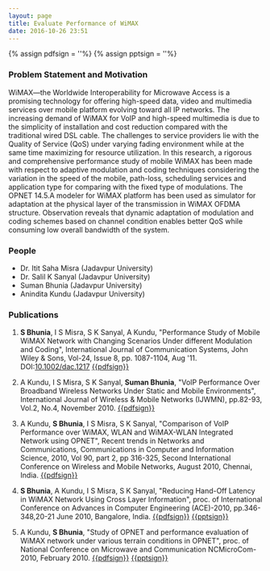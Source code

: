 ```yaml
---
layout: page
title: Evaluate Performance of WiMAX
date: 2016-10-26 23:51
---
```

{% assign pdfsign = '<i class="fa fa-file-pdf-o"></i>'%}
{% assign pptsign = '<i class="fa fa-file-powerpoint-o"></i>'%}

### Problem Statement and Motivation
WiMAX—the  Worldwide Interoperability for Microwave Access is a promising technology for offering
high-speed data, video and multimedia services over mobile platform evolving toward all IP networks. The
increasing demand of WiMAX for VoIP and high-speed multimedia is due to the simplicity of installation
and cost reduction compared with the traditional wired DSL cable. The challenges to service providers lie
with the Quality of Service (QoS) under varying fading environment while at the same time maximizing
for resource utilization. In this research, a rigorous and comprehensive performance study of mobile WiMAX
has  been  made  with  respect  to  adaptive  modulation  and  coding  techniques  considering  the  variation  in
the speed of the mobile, path-loss, scheduling services and application type for comparing with the fixed
type of modulations. The OPNET 14.5.A modeler for WiMAX platform has been used as simulator for
adaptation  at  the  physical  layer  of  the  transmission  in  WiMAX  OFDMA  structure.  Observation  reveals
that  dynamic  adaptation  of  modulation  and  coding  schemes  based  on  channel  condition  enables  better
QoS while consuming low overall bandwidth of the system.

### People
  - Dr. Itit Saha Misra (Jadavpur University)
  - Dr. Salil K Sanyal (Jadavpur University)
  - Suman Bhunia (Jadavpur University)
  - Anindita Kundu (Jadavpur University)

### Publications
1. **S Bhunia**, I S Misra, S K Sanyal, A Kundu, "Performance Study of Mobile WiMAX Network with Changing Scenarios Under different Modulation and Coding", International Journal of Communication Systems, John Wiley & Sons, Vol-24, Issue 8, pp. 1087-1104, Aug '11. DOI:[10.1002/dac.1217](http://onlinelibrary.wiley.com/doi/10.1002/dac.1217/full)   [{{pdfsign}}](/publications/manuscripts/ijcs11.pdf)

1. A Kundu, I S Misra, S K Sanyal, **Suman Bhunia**, "VoIP Performance Over Broadband Wireless Networks Under Static and Mobile Environments", International Journal of Wireless & Mobile Networks (IJWMN), pp.82-93, Vol.2, No.4, November 2010.   [{{pdfsign}}](/publications/manuscripts/ijwmn10.pdf)

1. A Kundu, **S Bhunia**, I S Misra, S K Sanyal, "Comparison of VoIP Performance over WiMAX, WLAN and WiMAX-WLAN Integrated Network using OPNET", Recent trends in Networks and Communications, Communications in Computer and Information Science, 2010, Vol 90, part 2, pp 316-325, Second International Conference on Wireless and Mobile Networks, August 2010, Chennai, India. [{{pdfsign}}](/publications/manuscripts/wimon10.pdf)

1. **S Bhunia**, A Kundu, I S Misra, S K Sanyal, "Reducing Hand-Off Latency in WiMAX Network Using Cross Layer Information", proc. of International Conference on Advances in Computer Engineering (ACE)-2010, pp.346-348,20-21 June 2010, Bangalore, India. [{{pdfsign}}](/publications/manuscripts/ace10.pdf) [{{pptsign}}](/publications/manuscripts/ace10.ppt)

1. A Kundu, **S Bhunia**, "Study of OPNET and performance evaluation of WiMAX network under various terrain conditions in OPNET", proc. of National Conference on Microwave and Communication NCMicroCom-2010, February 2010. [{{pdfsign}}](/publications/manuscripts/ncmicrocom.pdf) [{{pptsign}}](/publications/manuscripts/ncmicrocom.ppt)
